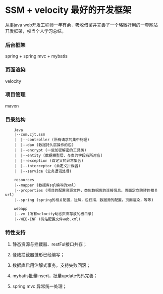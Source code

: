 # SSM + velocity 最好的开发框架

从事java web开发工程师一年有余，吸收借鉴并完善了一个略微好用的一套网站开发框架，权当个人学习总结。

### 后台框架

spring + spring mvc + mybatis

### 页面渲染

velocity

### 项目管理

maven

### 目录结构
```
    Java
    |--com.cjt.ssm
    |  |--controller (所有请求的集中处理)
    |  |--dao (数据持久层操作的包)
    |  |--encrypt (一些加密解密的工具类)
    |  |--entity (数据模型层，与表的字段有所对应)
    |  |--exception (自定义的异常集合)
    |  |--interceptor (自定义拦截器)
    |  |--service (业务逻辑处理)
```

```
    resources
    |--mapper (数据库sql编写的xml)
    |--properties (项目的配置资源文件，类似数据库的连接信息，页面定向跳转的相关url)
    |--spring (spring的相关配置，注解，包扫描，数据源的配置，页面渲染，等等)
```

```
    webapp
    |--vm (所有velocity动态页面存放的根目录)
    |--WEB-INF (网站配置文件web.xml)
```

### 特性支持

1. 静态资源与拦截器、restFul接口共存；

2. 登陆拦截器雏形已经编写；

3. 数据库启用注解式事务，支持失败回滚；

4. mybatis批量insert，批量update代码完善；

5. spring mvc 异常统一处理；